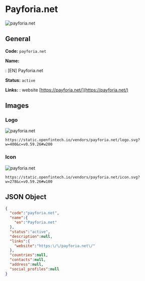 
# Payforia.net 
![payforia.net](https://static.openfintech.io/vendors/payforia.net/logo.svg?w=400&c=v0.59.26#w200)  

## General 
 
**Code:** `payforia.net` 
 
**Name:** 
 
:	[EN] Payforia.net 
 
**Status:** `active` 
 
**Links:** 
: website [https://payforia.net/](https://payforia.net/) 
 

## Images 

### Logo 
 
![payforia.net](https://static.openfintech.io/vendors/payforia.net/logo.svg?w=400&c=v0.59.26#w200)  

```
https://static.openfintech.io/vendors/payforia.net/logo.svg?w=400&c=v0.59.26#w200
```  

### Icon 
 
![payforia.net](https://static.openfintech.io/vendors/payforia.net/icon.svg?w=278&c=v0.59.26#w100)  

```
https://static.openfintech.io/vendors/payforia.net/icon.svg?w=278&c=v0.59.26#w100
```  

## JSON Object 

```json
{
  "code":"payforia.net",
  "name":{
    "en":"Payforia.net"
  },
  "status":"active",
  "description":null,
  "links":{
    "website":"https:\/\/payforia.net\/"
  },
  "countries":null,
  "contacts":null,
  "address":null,
  "social_profiles":null
}
```  
